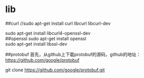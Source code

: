 # lib
##curl
//sudo apt-get install curl  libcurl libcurl-dev  

sudo apt-get install libcurl4-openssl-dev  
##openssl
sudo apt-get install openssl   
sudo apt-get install libssl-dev  

##protobuf
首先，从github上下载protobuf的源码，github的地址：https://github.com/google/protobuf

git clone https://github.com/google/protobuf.git
